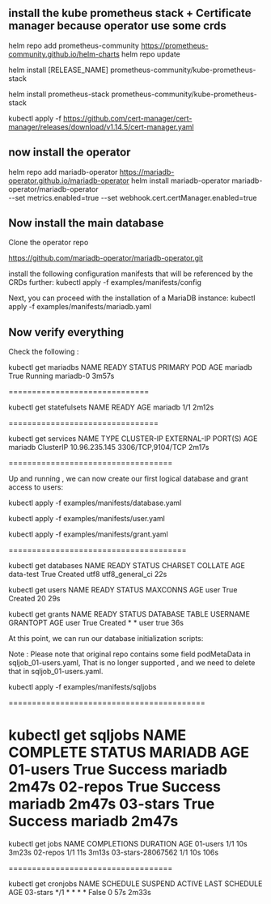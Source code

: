 ## install the kube prometheus stack + Certificate manager because operator use some crds

helm repo add prometheus-community https://prometheus-community.github.io/helm-charts
helm repo update

helm install [RELEASE_NAME] prometheus-community/kube-prometheus-stack

helm install prometheus-stack prometheus-community/kube-prometheus-stack


kubectl apply -f https://github.com/cert-manager/cert-manager/releases/download/v1.14.5/cert-manager.yaml


## now install the operator

helm repo add mariadb-operator https://mariadb-operator.github.io/mariadb-operator
helm install mariadb-operator mariadb-operator/mariadb-operator \
  --set metrics.enabled=true --set webhook.cert.certManager.enabled=true

## Now install the main database

Clone the operator repo

https://github.com/mariadb-operator/mariadb-operator.git

install the following configuration manifests that will be referenced by the CRDs further:
kubectl apply -f examples/manifests/config

Next, you can proceed with the installation of a MariaDB instance:
kubectl apply -f examples/manifests/mariadb.yaml

## Now verify everything

Check the following :


kubectl get mariadbs
NAME      READY   STATUS    PRIMARY POD     AGE
mariadb   True    Running   mariadb-0       3m57s

==============================

kubectl get statefulsets
NAME      READY   AGE
mariadb   1/1     2m12s

================================

kubectl get services
NAME         TYPE        CLUSTER-IP      EXTERNAL-IP   PORT(S)             AGE
mariadb      ClusterIP   10.96.235.145   <none>        3306/TCP,9104/TCP   2m17s

===================================

Up and running , we can now create our first logical database and grant access to users:


kubectl apply -f examples/manifests/database.yaml

kubectl apply -f examples/manifests/user.yaml

kubectl apply -f examples/manifests/grant.yaml

======================================

kubectl get databases
NAME        READY   STATUS    CHARSET   COLLATE           AGE
data-test   True    Created   utf8      utf8_general_ci   22s

kubectl get users
NAME              READY   STATUS    MAXCONNS   AGE
user              True    Created   20         29s

kubectl get grants
NAME              READY   STATUS    DATABASE   TABLE   USERNAME          GRANTOPT   AGE
user              True    Created   *          *       user              true       36s

At this point, we can run our database initialization scripts:

Note : Please note that original repo contains some field podMetaData in sqljob_01-users.yaml,
That is no longer supported , and we need to delete that in sqljob_01-users.yaml.

kubectl apply -f examples/manifests/sqljobs

==========================================

kubectl get sqljobs
NAME       COMPLETE   STATUS    MARIADB   AGE
01-users   True       Success   mariadb   2m47s
02-repos   True       Success   mariadb   2m47s
03-stars   True       Success   mariadb   2m47s
===================================================


kubectl get jobs
NAME                  COMPLETIONS   DURATION   AGE
01-users              1/1           10s        3m23s
02-repos              1/1           11s        3m13s
03-stars-28067562     1/1           10s        106s

===================================

kubectl get cronjobs
NAME       SCHEDULE      SUSPEND   ACTIVE   LAST SCHEDULE   AGE
03-stars   */1 * * * *   False     0        57s             2m33s


